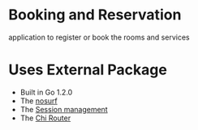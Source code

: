 # Booking and Reservation
application to register or book the rooms and services


Uses External Package
================================================================
- Built in Go 1.2.0
- The [nosurf](github.com/justinas/nosurf)
- The [Session management](github.com/alexedwards/scs/v2)
- The [Chi Router](github.com/go-chi/chi/v5)
